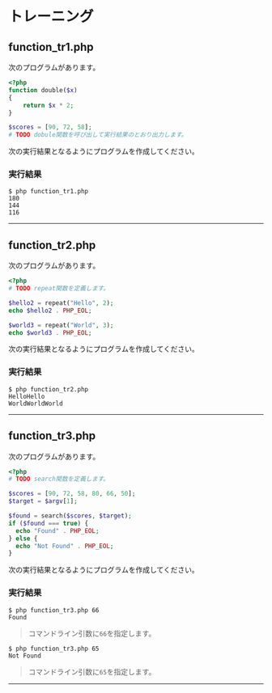 # トレーニング

## function_tr1.php

次のプログラムがあります。

```php
<?php
function double($x)
{
    return $x * 2;
}

$scores = [90, 72, 58];
# TODO dobule関数を呼び出して実行結果のとおり出力します。
```

次の実行結果となるようにプログラムを作成してください。

### 実行結果

```
$ php function_tr1.php
180
144
116
```

---

## function_tr2.php

次のプログラムがあります。

```php
<?php
# TODO repeat関数を定義します。

$hello2 = repeat("Hello", 2);
echo $hello2 . PHP_EOL;

$world3 = repeat("World", 3);
echo $world3 . PHP_EOL;
```

次の実行結果となるようにプログラムを作成してください。

### 実行結果

```
$ php function_tr2.php
HelloHello
WorldWorldWorld
```

---

## function_tr3.php

次のプログラムがあります。

```php
<?php
# TODO search関数を定義します。

$scores = [90, 72, 58, 80, 66, 50];
$target = $argv[1];

$found = search($scores, $target);
if ($found === true) {
  echo "Found" . PHP_EOL;
} else {
  echo "Not Found" . PHP_EOL;
}
```

次の実行結果となるようにプログラムを作成してください。

### 実行結果

```
$ php function_tr3.php 66
Found
```

> コマンドライン引数に`66`を指定します。

```
$ php function_tr3.php 65
Not Found
```
> コマンドライン引数に`65`を指定します。
---

